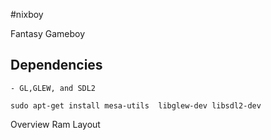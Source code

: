 #nixboy
 
 Fantasy Gameboy

## Dependencies 

	- GL,GLEW, and SDL2

```shell
sudo apt-get install mesa-utils  libglew-dev libsdl2-dev
```

Overview
	Ram Layout

